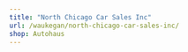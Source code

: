 ```yaml
---
title: "North Chicago Car Sales Inc"
url: /waukegan/north-chicago-car-sales-inc/
shop: Autohaus
---
```

